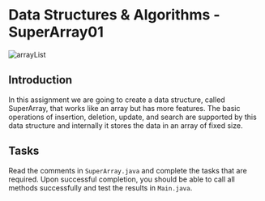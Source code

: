 # Data Structures & Algorithms - SuperArray01
![arrayList](https://sarabostani-public.s3.amazonaws.com/ds-and-algo/img/ArrayList.png)
## Introduction
In this assignment we are going to create a data structure, called SuperArray, that works like an array but has more features. The basic operations of insertion, deletion, update, and search are supported by this data structure and internally it stores the data in an array of fixed size.
## Tasks
Read the comments in `SuperArray.java` and complete the tasks that are required. Upon successful completion, you should be able to call all methods successfully and test the results in `Main.java`.
 
